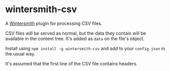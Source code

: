 wintersmith-csv
===============

A [Wintersmith](https://github.com/jnordberg/wintersmith) plugin for processing CSV files.

CSV files will be served as normal, but the data they contain will be available in the content tree. It's added as `data` on the file's object.

Install using `npm install -g wintersmith-csv` and add to your `config.json` in the usual way.

It's assumed that the first line of the CSV file contains headers.